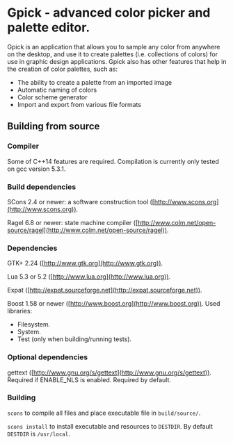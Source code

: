 # Gpick - advanced color picker and palette editor.

Gpick is an application that allows you to sample any color from anywhere on the desktop, and use it to create palettes (i.e. collections of colors) for use in graphic design applications. Gpick also has other features that help in the creation of color palettes, such as:

* The ability to create a palette from an imported image
* Automatic naming of colors
* Color scheme generator
* Import and export from various file formats

## Building from source



### Compiler

Some of C++14 features are required. Compilation is currently only tested on gcc version 5.3.1.

### Build dependencies

SCons 2.4 or newer: a software construction tool ([http://www.scons.org](http://www.scons.org)).

Ragel 6.8 or newer: state machine compiler ([http://www.colm.net/open-source/ragel](http://www.colm.net/open-source/ragel)).

### Dependencies

GTK+ 2.24 ([http://www.gtk.org](http://www.gtk.org)).

Lua 5.3 or 5.2 ([http://www.lua.org](http://www.lua.org)).

Expat ([http://expat.sourceforge.net](http://expat.sourceforge.net)).

Boost 1.58 or newer ([http://www.boost.org](http://www.boost.org)).
Used libraries:

 * Filesystem.
 * System.
 * Test (only when building/running tests).

### Optional dependencies

gettext ([http://www.gnu.org/s/gettext](http://www.gnu.org/s/gettext)). Required if ENABLE\_NLS is enabled. Required by default.

### Building

`scons` to compile all files and place executable file in `build/source/`.

`scons install` to install executable and resources to `DESTDIR`. By default `DESTDIR` is `/usr/local`.

